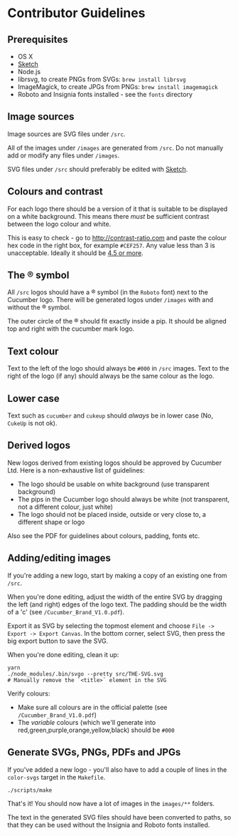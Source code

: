 # Contributor Guidelines

## Prerequisites

* OS X
* [Sketch](https://www.sketchapp.com/)
* Node.js
* librsvg, to create PNGs from SVGs: `brew install librsvg`
* ImageMagick, to create JPGs from PNGs: `brew install imagemagick`
* Roboto and Insignia fonts installed - see the `fonts` directory

## Image sources

Image sources are SVG files under `/src`.

All of the images under `/images` are generated from `/src`. Do not manually add or modify
any files under `/images`.

SVG files under `/src` should preferably be edited with [Sketch](https://www.sketchapp.com/).

## Colours and contrast

For each logo there should be a version of it that is suitable to be displayed on a white
background. This means there *must* be sufficient contrast between the logo colour and white.

This is easy to check - go to http://contrast-ratio.com and paste the colour hex
code in the right box, for example `#CEF257`. Any value less than 3 is unacceptable.
Ideally it should be [4.5 or more](https://www.w3.org/TR/WCAG/#contrast-minimum).

## The ® symbol

All `/src` logos should have a ® symbol (in the `Roboto` font) next to the Cucumber logo.
There will be generated logos under `/images` with and without the ® symbol.

The outer circle of the ® should fit exactly inside a pip. It should be aligned top and right
with the cucumber mark logo.

## Text colour

Text to the left of the logo should always be `#000` in `/src` images.
Text to the right of the logo (if any) should always be the same colour as the logo.

## Lower case

Text such as `cucumber` and `cukeup` should *always* be in lower case (No, `CukeUp` is not ok).

## Derived logos

New logos derived from existing logos should be approved by Cucumber Ltd. Here is
a non-exhaustive list of guidelines:

* The logo should be usable on white background (use transparent background)
* The pips in the Cucumber logo should always be white (not transparent, not a different colour, just white)
* The logo should not be placed inside, outside or very close to, a different shape or logo

Also see the PDF for guidelines about colours, padding, fonts etc.

## Adding/editing images

If you're adding a new logo, start by making a copy of an existing one from `/src`.

When you're done editing, adjust the width of the entire SVG by dragging the left
(and right) edges of the logo text. The padding should be the width of a 'c' (see `/Cucumber_Brand_V1.0.pdf`).

Export it as SVG by selecting the topmost element and choose `File -> Export -> Export Canvas`.
In the bottom corner, select SVG, then press the big export button to save the SVG.

When you're done editing, clean it up:

    yarn
    ./node_modules/.bin/svgo --pretty src/THE-SVG.svg
    # Manually remove the `<title>` element in the SVG

Verify colours:

* Make sure all colours are in the official palette (see `/Cucumber_Brand_V1.0.pdf`)
* The *variable* colours (which we'll generate into red,green,purple,orange,yellow,black) should be `#000`

## Generate SVGs, PNGs, PDFs and JPGs

If you've added a new logo - you'll also have to add a couple of lines in the `color-svgs`
target in the `Makefile`.

    ./scripts/make

That's it! You should now have a lot of images in the `images/**` folders.

The text in the generated SVG files should have been converted to paths, so that they
can be used without the Insignia and Roboto fonts installed.
